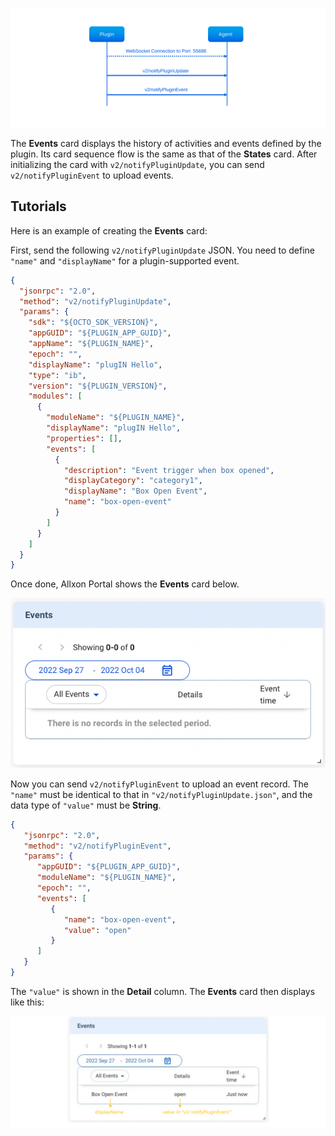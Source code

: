 ![event-sequence](../_img/event-sequence.svg)

The **Events** card displays the history of activities and events defined by the plugin. Its card sequence flow is the same as that of the **States** card. After initializing the card with `v2/notifyPluginUpdate`, you can send `v2/notifyPluginEvent` to upload events.

## Tutorials
Here is an example of creating the **Events** card:

First, send the following `v2/notifyPluginUpdate` JSON. You need to define `"name"` and `"displayName"` for a plugin-supported event.


```json {17-24}
{
  "jsonrpc": "2.0",
  "method": "v2/notifyPluginUpdate",
  "params": {
    "sdk": "${OCTO_SDK_VERSION}",
    "appGUID": "${PLUGIN_APP_GUID}",
    "appName": "${PLUGIN_NAME}",
    "epoch": "",
    "displayName": "plugIN Hello",
    "type": "ib",
    "version": "${PLUGIN_VERSION}",
    "modules": [
      {
        "moduleName": "${PLUGIN_NAME}",
        "displayName": "plugIN Hello",
        "properties": [],
        "events": [
          {
            "description": "Event trigger when box opened",
            "displayCategory": "category1",
            "displayName": "Box Open Event",
            "name": "box-open-event"
          }
        ]
      }
    ]
  }
}
```
Once done, Allxon Portal shows the **Events** card below.

![event-init](../_img/event-init.png)

Now you can send `v2/notifyPluginEvent` to upload an event record.
The `"name"` must be identical to that in `"v2/notifyPluginUpdate.json"`, and the data type of `"value"` must be **String**. 

```json
{
   "jsonrpc": "2.0",
   "method": "v2/notifyPluginEvent",
   "params": {
      "appGUID": "${PLUGIN_APP_GUID}",
      "moduleName": "${PLUGIN_NAME}",
      "epoch": "",
      "events": [
         {
            "name": "box-open-event",
            "value": "open"
         }
      ]
   }
}
```

The `"value"` is shown in the **Detail** column. The **Events** card then displays like this:

![event-init](../_img/event-first-shot.svg)